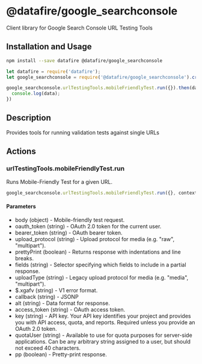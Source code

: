 # @datafire/google_searchconsole

Client library for Google Search Console URL Testing Tools

## Installation and Usage
```bash
npm install --save datafire @datafire/google_searchconsole
```

```js
let datafire = require('datafire');
let google_searchconsole = require('@datafire/google_searchconsole').create();

google_searchconsole.urlTestingTools.mobileFriendlyTest.run({}).then(data => {
  console.log(data);
})
```

## Description
Provides tools for running validation tests against single URLs

## Actions
### urlTestingTools.mobileFriendlyTest.run
Runs Mobile-Friendly Test for a given URL.


```js
google_searchconsole.urlTestingTools.mobileFriendlyTest.run({}, context)
```

#### Parameters
* body (object) - Mobile-friendly test request.
* oauth_token (string) - OAuth 2.0 token for the current user.
* bearer_token (string) - OAuth bearer token.
* upload_protocol (string) - Upload protocol for media (e.g. "raw", "multipart").
* prettyPrint (boolean) - Returns response with indentations and line breaks.
* fields (string) - Selector specifying which fields to include in a partial response.
* uploadType (string) - Legacy upload protocol for media (e.g. "media", "multipart").
* $.xgafv (string) - V1 error format.
* callback (string) - JSONP
* alt (string) - Data format for response.
* access_token (string) - OAuth access token.
* key (string) - API key. Your API key identifies your project and provides you with API access, quota, and reports. Required unless you provide an OAuth 2.0 token.
* quotaUser (string) - Available to use for quota purposes for server-side applications. Can be any arbitrary string assigned to a user, but should not exceed 40 characters.
* pp (boolean) - Pretty-print response.

